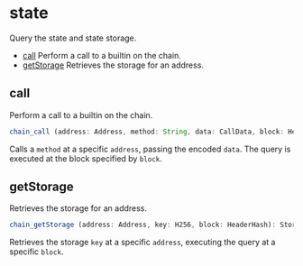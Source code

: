 # state

Query the state and state storage. 

- [call](#call) Perform a call to a builtin on the chain.
- [getStorage](#getstorage) Retrieves the storage for an address.

## call

Perform a call to a builtin on the chain.

```js
chain_call (address: Address, method: String, data: CallData, block: HeaderHash): OutData
```


Calls a `method` at a specific `address`, passing the encoded `data`. The query is executed at the block specified by `block`.



## getStorage

Retrieves the storage for an address.

```js
chain_getStorage (address: Address, key: H256, block: HeaderHash): StorageData
```


Retrieves the storage `key` at a specific `address`, executing the query at a specific `block`.

